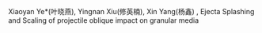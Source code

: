 
Xiaoyan Ye*(叶晓燕),  Yingnan Xiu(修英楠),  Xin Yang(杨鑫) , Ejecta Splashing and Scaling of projectile oblique impact on granular media 

